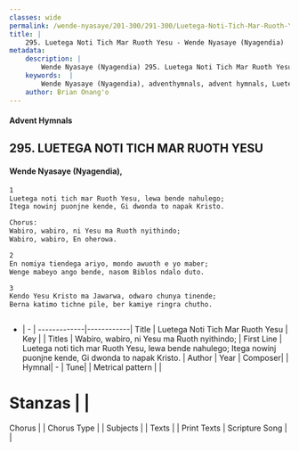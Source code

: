```yaml
---
classes: wide
permalink: /wende-nyasaye/201-300/291-300/Luetega-Noti-Tich-Mar-Ruoth-Yesu/
title: |
    295. Luetega Noti Tich Mar Ruoth Yesu - Wende Nyasaye (Nyagendia)
metadata:
    description: |
        Wende Nyasaye (Nyagendia) 295. Luetega Noti Tich Mar Ruoth Yesu. Luetega noti tich mar Ruoth Yesu, lewa bende nahulego; Itega nowinj puonjne kende, Gi dwonda to napak Kristo.  Chorus: Wabiro, wabiro, ni Yesu ma Ruoth nyithindo; Wabiro, wabiro, En oherowa.  
    keywords:  |
        Wende Nyasaye (Nyagendia), adventhymnals, advent hymnals, Luetega Noti Tich Mar Ruoth Yesu, Luetega noti tich mar Ruoth Yesu, lewa bende nahulego; Itega nowinj puonjne kende, Gi dwonda to napak Kristo.. Wabiro, wabiro, ni Yesu ma Ruoth nyithindo;
    author: Brian Onang'o
---
```


#### Advent Hymnals
## 295. LUETEGA NOTI TICH MAR RUOTH YESU
####  Wende Nyasaye (Nyagendia),

```txt
1
Luetega noti tich mar Ruoth Yesu, lewa bende nahulego;
Itega nowinj puonjne kende, Gi dwonda to napak Kristo.

Chorus:
Wabiro, wabiro, ni Yesu ma Ruoth nyithindo;
Wabiro, wabiro, En oherowa.

2
En nomiya tiendega ariyo, mondo awuoth e yo maber;
Wenge mabeyo ango bende, nasom Biblos ndalo duto.

3
Kendo Yesu Kristo ma Jawarwa, odwaro chunya tinende;
Berna katimo tichne pile, ber kamiye ringra chutho.



```

- |   -  |
-------------|------------|
Title | Luetega Noti Tich Mar Ruoth Yesu |
Key |  |
Titles | Wabiro, wabiro, ni Yesu ma Ruoth nyithindo; |
First Line | Luetega noti tich mar Ruoth Yesu, lewa bende nahulego; Itega nowinj puonjne kende, Gi dwonda to napak Kristo. |
Author | 
Year | 
Composer| |
Hymnal|  - |
Tune|  |
Metrical pattern | |
# Stanzas |  |
Chorus |  |
Chorus Type |  |
Subjects | |
Texts |  |
Print Texts | 
Scripture Song |  |
    

